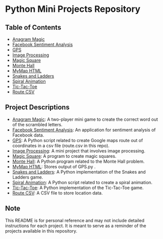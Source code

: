 # Python Mini Projects Repository

## Table of Contents

- [Anagram Magic](#anagram-magic)
- [Facebook Sentiment Analysis](#facebook-sentiment-analysis)
- [GPS](#gps)
- [Image Processing](#image-processing)
- [Magic Square](#magic-square)
- [Monte Hall](#monte-hall)
- [MyMap HTML](#mymap-html)
- [Snakes and Ladders](#snakes-and-ladders)
- [Spiral Animation](#spiral-animation)
- [Tic-Tac-Toe](#tic-tac-toe)
- [Route CSV](#route-csv)

## Project Descriptions

- [Anagram Magic](Anagram-Magic.py): A two-player mini game to create the correct word out of the scrambled letters.
- [Facebook Sentiment Analysis](Facebook-sentiment-analysis.py): An application for sentiment analysis of Facebook data.
- [GPS](GPS.py): A Python script related to create Google maps route out of coordinates in a csv file (route.csv in this repo).
- [Image Processing](Image-processing.py): A mini project that involves image processing.
- [Magic Square](Magic-Square.py): A program to create magic squares.
- [Monte Hall](Monte-Hall.py): A Python program related to the Monte Hall problem.
- [MyMap HTML](MyMap.html): Stores output of GPS.py .
- [Snakes and Ladders](Snakes-n-Ladders.py): A Python implementation of the Snakes and Ladders game.
- [Spiral Animation](Spiral-Animation.py): A Python script related to create a spiral animation.
- [Tic-Tac-Toe](Tic-Tac-Toe.py): A Python implementation of the Tic-Tac-Toe game.
- [Route CSV](route.csv): A CSV file to store location data.

## Note

This README is for personal reference and may not include detailed instructions for each project. It is meant to serve as a reminder of the projects available in this repository.
